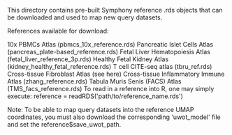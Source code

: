 This directory contains pre-built Symphony reference .rds objects that can be downloaded and used to map new query datasets.

References available for download:

10x PBMCs Atlas (pbmcs_10x_reference.rds)
Pancreatic Islet Cells Atlas (pancreas_plate-based_reference.rds)
Fetal Liver Hematopoiesis Atlas (fetal_liver_reference_3p.rds)
Healthy Fetal Kidney Atlas (kidney_healthy_fetal_reference.rds)
T cell CITE-seq atlas (tbru_ref.rds)
Cross-tissue Fibroblast Atlas (see here)
Cross-tissue Inflammatory Immune Atlas (zhang_reference.rds)
Tabula Muris Senis (FACS) Atlas (TMS_facs_reference.rds)
To read in a reference into R, one may simply execute: reference = readRDS('path/to/reference_name.rds')

Note: To be able to map query datasets into the reference UMAP coordinates, you must also download the corresponding 'uwot_model' file and set the reference$save_uwot_path.
